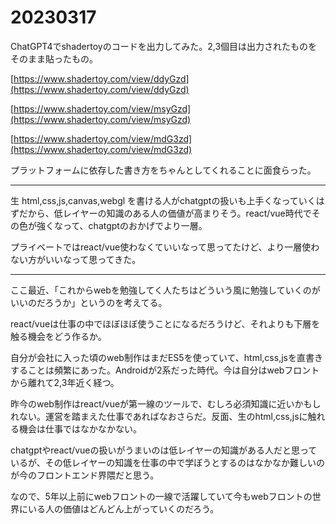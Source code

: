 # 20230317

ChatGPT4でshadertoyのコードを出力してみた。2,3個目は出力されたものをそのまま貼ったもの。

[https://www.shadertoy.com/view/ddyGzd](https://www.shadertoy.com/view/ddyGzd)

[https://www.shadertoy.com/view/msyGzd](https://www.shadertoy.com/view/msyGzd)

[https://www.shadertoy.com/view/mdG3zd](https://www.shadertoy.com/view/mdG3zd)

プラットフォームに依存した書き方をちゃんとしてくれることに面食らった。

---

生 html,css,js,canvas,webgl を書ける人がchatgptの扱いも上手くなっていくはずだから、低レイヤーの知識のある人の価値が高まりそう。react/vue時代でその色が強くなって、chatgptのおかげでより一層。

プライベートではreact/vue使わなくていいなって思ってたけど、より一層使わない方がいいなって思ってきた。

---

ここ最近、「これからwebを勉強してく人たちはどういう風に勉強していくのがいいのだろうか」というのを考えてる。

react/vueは仕事の中でほぼほぼ使うことになるだろうけど、それよりも下層を触る機会をどう作るか。

自分が会社に入った頃のweb制作はまだES5を使っていて、html,css,jsを直書きすることは頻繁にあった。Androidが2系だった時代。今は自分はwebフロントから離れて2,3年近く経つ。

昨今のweb制作はreact/vueが第一線のツールで、むしろ必須知識に近いかもしれない。運営を踏まえた仕事であればなおさらだ。反面、生のhtml,css,jsに触れる機会は仕事ではなかなかない。

chatgptやreact/vueの扱いがうまいのは低レイヤーの知識がある人だと思っているが、その低レイヤーの知識を仕事の中で学ぼうとするのはなかなか難しいのが今のフロントエンド界隈だと思う。

なので、5年以上前にwebフロントの一線で活躍していて今もwebフロントの世界にいる人の価値はどんどん上がっていくのだろう。
